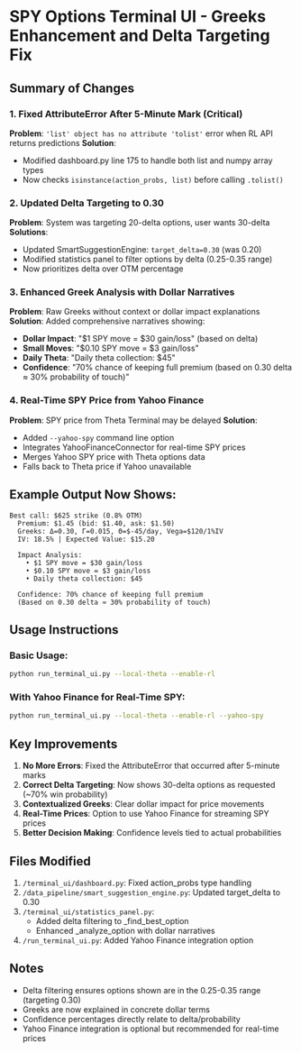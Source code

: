 # SPY Options Terminal UI - Greeks Enhancement and Delta Targeting Fix

## Summary of Changes

### 1. Fixed AttributeError After 5-Minute Mark (Critical)

**Problem**: `'list' object has no attribute 'tolist'` error when RL API returns predictions
**Solution**: 
- Modified dashboard.py line 175 to handle both list and numpy array types
- Now checks `isinstance(action_probs, list)` before calling `.tolist()`

### 2. Updated Delta Targeting to 0.30

**Problem**: System was targeting 20-delta options, user wants 30-delta
**Solutions**: 
- Updated SmartSuggestionEngine: `target_delta=0.30` (was 0.20)
- Modified statistics panel to filter options by delta (0.25-0.35 range)
- Now prioritizes delta over OTM percentage

### 3. Enhanced Greek Analysis with Dollar Narratives

**Problem**: Raw Greeks without context or dollar impact explanations
**Solution**: Added comprehensive narratives showing:
- **Dollar Impact**: "$1 SPY move = $30 gain/loss" (based on delta)
- **Small Moves**: "$0.10 SPY move = $3 gain/loss"
- **Daily Theta**: "Daily theta collection: $45"
- **Confidence**: "70% chance of keeping full premium (based on 0.30 delta ≈ 30% probability of touch)"

### 4. Real-Time SPY Price from Yahoo Finance

**Problem**: SPY price from Theta Terminal may be delayed
**Solution**: 
- Added `--yahoo-spy` command line option
- Integrates YahooFinanceConnector for real-time SPY prices
- Merges Yahoo SPY price with Theta options data
- Falls back to Theta price if Yahoo unavailable

## Example Output Now Shows:

```
Best call: $625 strike (0.8% OTM)
  Premium: $1.45 (bid: $1.40, ask: $1.50)
  Greeks: Δ=0.30, Γ=0.015, Θ=$-45/day, Vega=$120/1%IV
  IV: 18.5% | Expected Value: $15.20

  Impact Analysis:
    • $1 SPY move = $30 gain/loss
    • $0.10 SPY move = $3 gain/loss
    • Daily theta collection: $45

  Confidence: 70% chance of keeping full premium
  (Based on 0.30 delta ≈ 30% probability of touch)
```

## Usage Instructions

### Basic Usage:
```bash
python run_terminal_ui.py --local-theta --enable-rl
```

### With Yahoo Finance for Real-Time SPY:
```bash
python run_terminal_ui.py --local-theta --enable-rl --yahoo-spy
```

## Key Improvements

1. **No More Errors**: Fixed the AttributeError that occurred after 5-minute marks
2. **Correct Delta Targeting**: Now shows 30-delta options as requested (~70% win probability)
3. **Contextualized Greeks**: Clear dollar impact for price movements
4. **Real-Time Prices**: Option to use Yahoo Finance for streaming SPY prices
5. **Better Decision Making**: Confidence levels tied to actual probabilities

## Files Modified

1. `/terminal_ui/dashboard.py`: Fixed action_probs type handling
2. `/data_pipeline/smart_suggestion_engine.py`: Updated target_delta to 0.30
3. `/terminal_ui/statistics_panel.py`: 
   - Added delta filtering to _find_best_option
   - Enhanced _analyze_option with dollar narratives
4. `/run_terminal_ui.py`: Added Yahoo Finance integration option

## Notes

- Delta filtering ensures options shown are in the 0.25-0.35 range (targeting 0.30)
- Greeks are now explained in concrete dollar terms
- Confidence percentages directly relate to delta/probability
- Yahoo Finance integration is optional but recommended for real-time prices